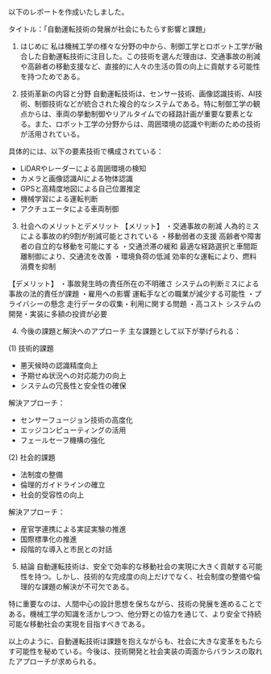 以下のレポートを作成いたしました。

タイトル：「自動運転技術の発展が社会にもたらす影響と課題」

1. はじめに
私は機械工学の様々な分野の中から、制御工学とロボット工学が融合した自動運転技術に注目した。この技術を選んだ理由は、交通事故の削減や高齢者の移動支援など、直接的に人々の生活の質の向上に貢献する可能性を持つためである。

2. 技術革新の内容と分野
自動運転技術は、センサー技術、画像認識技術、AI技術、制御技術などが統合された複合的なシステムである。特に制御工学の観点からは、車両の挙動制御やリアルタイムでの経路計画が重要な要素となる。また、ロボット工学の分野からは、周囲環境の認識や判断のための技術が活用されている。

具体的には、以下の要素技術で構成されている：
- LiDARやレーダーによる周囲環境の検知
- カメラと画像認識AIによる物体認識
- GPSと高精度地図による自己位置推定
- 機械学習による運転判断
- アクチュエータによる車両制御

3. 社会へのメリットとデメリット
【メリット】
・交通事故の削減
 人為的ミスによる事故の約9割が削減可能とされている
・移動弱者の支援
 高齢者や障害者の自立的な移動を可能にする
・交通渋滞の緩和
 最適な経路選択と車間距離制御により、交通流を改善
・環境負荷の低減
 効率的な運転により、燃料消費を抑制

【デメリット】
・事故発生時の責任所在の不明確さ
 システムの判断ミスによる事故の法的責任が課題
・雇用への影響
 運転手などの職業が減少する可能性
・プライバシーの懸念
 走行データの収集・利用に関する問題
・高コスト
 システムの開発・実装に多額の投資が必要

4. 今後の課題と解決へのアプローチ
主な課題として以下が挙げられる：

(1) 技術的課題
- 悪天候時の認識精度向上
- 予期せぬ状況への対応能力の向上
- システムの冗長性と安全性の確保

解決アプローチ：
- センサーフュージョン技術の高度化
- エッジコンピューティングの活用
- フェールセーフ機構の強化

(2) 社会的課題
- 法制度の整備
- 倫理的ガイドラインの確立
- 社会的受容性の向上

解決アプローチ：
- 産官学連携による実証実験の推進
- 国際標準化の推進
- 段階的な導入と市民との対話

5. 結論
自動運転技術は、安全で効率的な移動社会の実現に大きく貢献する可能性を持つ。しかし、技術的な完成度の向上だけでなく、社会制度の整備や倫理的な課題の解決が不可欠である。

特に重要なのは、人間中心の設計思想を保ちながら、技術の発展を進めることである。機械工学の知識を活かしつつ、他分野との協力を通じて、より安全で持続可能な移動社会の実現を目指すべきである。

以上のように、自動運転技術は課題を抱えながらも、社会に大きな変革をもたらす可能性を秘めている。今後は、技術開発と社会実装の両面からバランスの取れたアプローチが求められる。